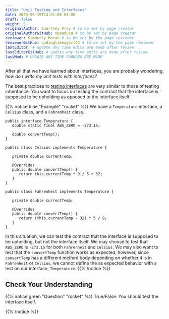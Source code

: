```yaml
---
title: "Unit Testing and Interfaces"
date: 2023-06-15T14:01:05-05:00
draft: false
weight: 5
originalAuthor: Courtney Frey # to be set by page creator
originalAuthorGitHub: speudusa # to be set by page creator
reviewer: Kimberly Horan # to be set by the page reviewer
reviewerGitHub: codinglikeagirl42 # to be set by the page reviewer
lastEditor: # update any time edits are made after review
lastEditorGitHub: # update any time edits are made after review
lastMod: # UPDATE ANY TIME CHANGES ARE MADE
---
```

After all that we have learned about interfaces, you are probably wondering, _how do I write my unit tests with interfaces?_

<!-- TODO: link back to 7.6 -->
The best practices to [testing interfaces](TODO) are very similar to those of testing inheritance. You want to focus on testing the contract that the interface is supposed to be upholding as opposed to the interface itself.

{{% notice blue "Example" "rocket" %}} 
We have a `Temperature` interface, a `Celsius` class, and a `Fahrenheit` class.

```java{linenos=table,hl_lines=[],linenostart=1}
public interface Temperature {
   double static final ABS_ZERO = -273.15;

   double convertTemp();
}

public class Celsius implements Temperature {

   private double currentTemp;

   @Overrides
   public double convertTemp() {
      return this.currentTemp * 9 / 5 + 32;
   }
}

public class Fahrenheit implements Temperature {

   private double currentTemp;

   @Overrides
   public double convertTemp() {
      return (this.currentTemp - 32) * 5 / 9;
   }
}
```
In this situation, we can test the contract that the interface is supposed to be upholding, but not the interface itself. We may choose to test that `ABS_ZERO` is `-273.15` for both `Fahrenheit` and `Celsius`. We may also want to test that the `convertTemp` function works as expected, however, since `convertTemp` has a different method body depending on whether it is in `Fahrenheit` or `Celsius`, we cannot define the as expected behavior with a test on our interface, `Temperature`.
{{% /notice %}}


## Check Your Understanding

{{% notice green  "Question" "rocket" %}} 
 True/False: You should test the interface itself.
 <!-- ans: false -->
{{% /notice %}}